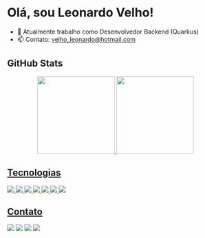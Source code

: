 # Olá, sou Leonardo Velho!

- 🔭 Atualmente trabalho como Desenvolvedor Backend (Quarkus)
- 📫 Contato: velho_leonardo@hotmail.com

## GitHub Stats

<div align="center">
  <a href="https://github.com/LeonardoCechellaVelho">
  <img height="180em" src="https://github-readme-stats.vercel.app/api?username=LeonardoCechellaVelho&show_icons=true&theme=radical&include_all_commits=true&count_private=true"/>
  <img height="180em" src="https://github-readme-stats.vercel.app/api/top-langs/?username=LeonardoCechellaVelho&layout=compact&langs_count=7&theme=radical"/>
</div>

## Tecnologias

<div align="left">
  <img src="https://img.shields.io/badge/Java-ED8B00?style=for-the-badge&logo=java&logoColor=white"/>
  <img src="https://img.shields.io/badge/Angular-DD0031?style=for-the-badge&logo=angular&logoColor=white"/>
  <img src="https://img.shields.io/badge/PostgreSQL-316192?style=for-the-badge&logo=postgresql&logoColor=white"/>
  <img src="https://img.shields.io/badge/JavaScript-F7DF1E?style=for-the-badge&logo=javascript&logoColor=black"/>
  <img src="https://img.shields.io/badge/TypeScript-007ACC?style=for-the-badge&logo=typescript&logoColor=white"/>
  <img src="https://img.shields.io/badge/HTML5-E34F26?style=for-the-badge&logo=html5&logoColor=white"/>
  <img src="https://img.shields.io/badge/CSS3-1572B6?style=for-the-badge&logo=css3&logoColor=white"/>
</div>

## Contato

<div>
<a href="https://www.linkedin.com/in/leonardo-cechella-velho-38990a152/" target="_blank"><img src="https://img.shields.io/badge/LinkedIn-0077B5?style=for-the-badge&logo=linkedin&logoColor=white" target="_blank"/><a/>
<a href="https://br.pinterest.com/leo_pixel/" target="_blank"><img src="https://img.shields.io/badge/Pinterest-%23E60023.svg?&style=for-the-badge&logo=Pinterest&logoColor=white" target="_blank"/><a/>
<a href="https://www.deviantart.com/leo-pixel" target="_blank"><img src="https://img.shields.io/badge/DeviantArt-05CC47?style=for-the-badge&logo=deviantart&logoColor=white" target="_blank"/><a/>
<a href="mailto:velho_leonardo@hotmail.com" target="_blank"><img src="https://img.shields.io/badge/Microsoft_Outlook-0078D4?style=for-the-badge&logo=microsoft-outlook&logoColor=white" target="_blank"/><a/>
</div>
